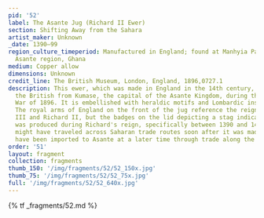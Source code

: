 ```yaml
---
pid: '52'
label: The Asante Jug (Richard II Ewer)
section: Shifting Away from the Sahara
artist_maker: Unknown
_date: 1390–99
region_culture_timeperiod: Manufactured in England; found at Manhyia Palace, Kumase,
  Asante region, Ghana
medium: Copper allow
dimensions: Unknown
credit_line: The British Museum, London, England, 1896,0727.1
description: This ewer, which was made in England in the 14th century, was taken by
  the British from Kumase, the capital of the Asante Kingdom, during the Anglo-Asante
  War of 1896. It is embellished with heraldic motifs and Lombardic inscriptions.
  The royal arms of England on the front of the jug reference the reigns of both Edward
  III and Richard II, but the badges on the lid depicting a stag indicate that it
  was produced during Richard's reign, specifically between 1390 and 1400. The ewer
  might have traveled across Saharan trade routes soon after it was made, or it might
  have been imported to Asante at a later time through trade along the Atlantic coast.
order: '51'
layout: fragment
collection: fragments
thumb_150: '/img/fragments/52/52_150x.jpg'
thumb_75: '/img/fragments/52/52_75x.jpg'
full: '/img/fragments/52/52_640x.jpg'
---
```

{% tf _fragments/52.md %}